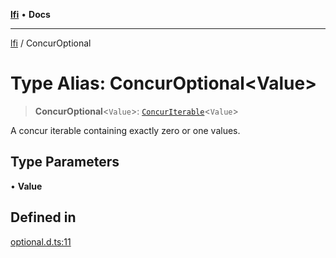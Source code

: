 [**lfi**](../readme.md) • **Docs**

---

[lfi](../globals.md) / ConcurOptional

# Type Alias: ConcurOptional\<Value\>

> **ConcurOptional**\<`Value`\>:
> [`ConcurIterable`](ConcurIterable.md)\<`Value`\>

A concur iterable containing exactly zero or one values.

## Type Parameters

• **Value**

## Defined in

[optional.d.ts:11](https://github.com/TomerAberbach/lfi/blob/c9ef1bf4d1040d7f49c52b70b358c019e55f524d/src/operations/optional.d.ts#L11)
